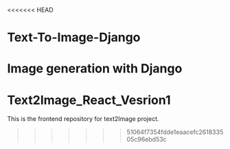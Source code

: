 <<<<<<< HEAD
# Text-To-Image-Django
Image generation with Django
=======
# Text2Image_React_Vesrion1
This is the frontend repository for text2Image project.
>>>>>>> 51064f7354fdde1eaacefc261833505c96ebd53c
